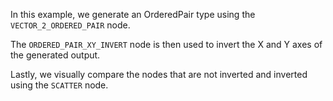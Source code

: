 <!--Add SEO here-->

In this example, we generate an OrderedPair type using the `VECTOR_2_ORDERED_PAIR` node.

The `ORDERED_PAIR_XY_INVERT` node is then used to invert the X and Y axes of the generated output.

Lastly, we visually compare the nodes that are not inverted and inverted using the `SCATTER` node.